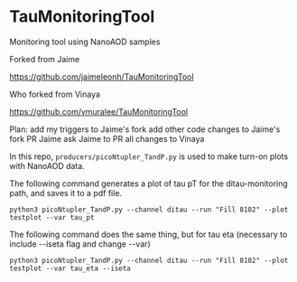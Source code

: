 # TauMonitoringTool
Monitoring tool using NanoAOD samples

Forked from Jaime

https://github.com/jaimeleonh/TauMonitoringTool

Who forked from Vinaya

https://github.com/vmuralee/TauMonitoringTool

Plan:
add my triggers to Jaime's fork
add other code changes to Jaime's fork
PR Jaime
ask Jaime to PR all changes to Vinaya

In this repo, `producers/picoNtupler_TandP.py` is used to make turn-on plots with NanoAOD data.

The following command generates a plot of tau pT for the ditau-monitoring path, and saves it to a pdf file.  

`python3 picoNtupler_TandP.py --channel ditau --run "Fill 8102" --plot testplot --var tau_pt`

The following command does the same thing, but for tau eta (necessary to include --iseta flag and change --var)

`python3 picoNtupler_TandP.py --channel ditau --run "Fill 8102" --plot testplot --var tau_eta --iseta`
